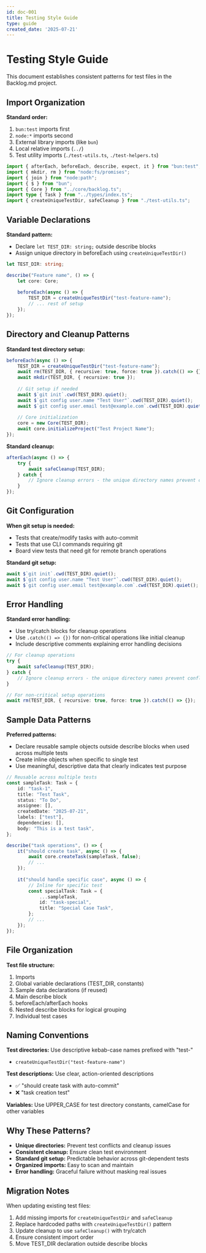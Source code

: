 ```yaml
---
id: doc-001
title: Testing Style Guide
type: guide
created_date: '2025-07-21'
---
```


# Testing Style Guide

This document establishes consistent patterns for test files in the Backlog.md project.

## Import Organization

**Standard order:**
1. `bun:test` imports first
2. `node:*` imports second  
3. External library imports (like `bun`)
4. Local relative imports (`../`)
5. Test utility imports (`./test-utils.ts`, `./test-helpers.ts`)

```typescript
import { afterEach, beforeEach, describe, expect, it } from "bun:test";
import { mkdir, rm } from "node:fs/promises";
import { join } from "node:path";
import { $ } from "bun";
import { Core } from "../core/backlog.ts";
import type { Task } from "../types/index.ts";
import { createUniqueTestDir, safeCleanup } from "./test-utils.ts";
```

## Variable Declarations

**Standard pattern:**
- Declare `let TEST_DIR: string;` outside describe blocks
- Assign unique directory in beforeEach using `createUniqueTestDir()`

```typescript
let TEST_DIR: string;

describe("Feature name", () => {
    let core: Core;
    
    beforeEach(async () => {
        TEST_DIR = createUniqueTestDir("test-feature-name");
        // ... rest of setup
    });
});
```

## Directory and Cleanup Patterns

**Standard test directory setup:**

```typescript
beforeEach(async () => {
    TEST_DIR = createUniqueTestDir("test-feature-name");
    await rm(TEST_DIR, { recursive: true, force: true }).catch(() => {});
    await mkdir(TEST_DIR, { recursive: true });
    
    // Git setup if needed
    await $`git init`.cwd(TEST_DIR).quiet();
    await $`git config user.name "Test User"`.cwd(TEST_DIR).quiet();
    await $`git config user.email test@example.com`.cwd(TEST_DIR).quiet();
    
    // Core initialization
    core = new Core(TEST_DIR);
    await core.initializeProject("Test Project Name");
});
```

**Standard cleanup:**

```typescript
afterEach(async () => {
    try {
        await safeCleanup(TEST_DIR);
    } catch {
        // Ignore cleanup errors - the unique directory names prevent conflicts
    }
});
```

## Git Configuration

**When git setup is needed:**
- Tests that create/modify tasks with auto-commit
- Tests that use CLI commands requiring git
- Board view tests that need git for remote branch operations

**Standard git setup:**
```typescript
await $`git init`.cwd(TEST_DIR).quiet();
await $`git config user.name "Test User"`.cwd(TEST_DIR).quiet();
await $`git config user.email test@example.com`.cwd(TEST_DIR).quiet();
```

## Error Handling

**Standard error handling:**
- Use try/catch blocks for cleanup operations
- Use `.catch(() => {})` for non-critical operations like initial cleanup
- Include descriptive comments explaining error handling decisions

```typescript
// For cleanup operations
try {
    await safeCleanup(TEST_DIR);
} catch {
    // Ignore cleanup errors - the unique directory names prevent conflicts
}

// For non-critical setup operations
await rm(TEST_DIR, { recursive: true, force: true }).catch(() => {});
```

## Sample Data Patterns

**Preferred patterns:**
- Declare reusable sample objects outside describe blocks when used across multiple tests
- Create inline objects when specific to single test
- Use meaningful, descriptive data that clearly indicates test purpose

```typescript
// Reusable across multiple tests
const sampleTask: Task = {
    id: "task-1",
    title: "Test Task",
    status: "To Do",
    assignee: [],
    createdDate: "2025-07-21",
    labels: ["test"],
    dependencies: [],
    body: "This is a test task",
};

describe("task operations", () => {
    it("should create task", async () => {
        await core.createTask(sampleTask, false);
        // ...
    });
    
    it("should handle specific case", async () => {
        // Inline for specific test
        const specialTask: Task = {
            ...sampleTask,
            id: "task-special",
            title: "Special Case Task",
        };
        // ...
    });
});
```

## File Organization

**Test file structure:**
1. Imports
2. Global variable declarations (TEST_DIR, constants)
3. Sample data declarations (if reused)
4. Main describe block
5. beforeEach/afterEach hooks
6. Nested describe blocks for logical grouping
7. Individual test cases

## Naming Conventions

**Test directories:** Use descriptive kebab-case names prefixed with "test-"
- `createUniqueTestDir("test-feature-name")`

**Test descriptions:** Use clear, action-oriented descriptions
- ✅ "should create task with auto-commit"
- ❌ "task creation test"

**Variables:** Use UPPER_CASE for test directory constants, camelCase for other variables

## Why These Patterns?

- **Unique directories:** Prevent test conflicts and cleanup issues
- **Consistent cleanup:** Ensure clean test environment
- **Standard git setup:** Predictable behavior across git-dependent tests  
- **Organized imports:** Easy to scan and maintain
- **Error handling:** Graceful failure without masking real issues

## Migration Notes

When updating existing test files:
1. Add missing imports for `createUniqueTestDir` and `safeCleanup`
2. Replace hardcoded paths with `createUniqueTestDir()` pattern
3. Update cleanup to use `safeCleanup()` with try/catch
4. Ensure consistent import order
5. Move TEST_DIR declaration outside describe blocks
